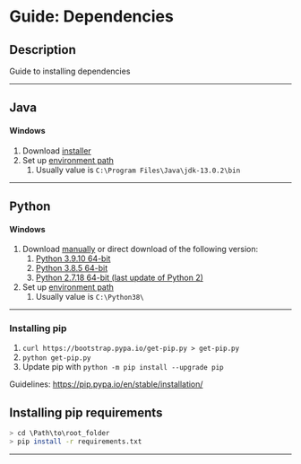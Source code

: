 # Guide: Dependencies

## Description
Guide to installing dependencies



-----
## Java
#### Windows
1. Download [installer](https://www.oracle.com/java/technologies/downloads)
2. Set up [environment path](https://github.com/xfortisfye/303-see-other/blob/main/env-path.md)
    1. Usually value is `C:\Program Files\Java\jdk-13.0.2\bin`

-----
## Python

#### Windows
1. Download [manually](https://www.python.org/downloads/) or direct download of the following version:
    1. [Python 3.9.10 64-bit](https://www.python.org/ftp/python/3.9.10/python-3.9.10-amd64.exe)
    2. [Python 3.8.5 64-bit](https://www.python.org/ftp/python/3.8.5/python-3.8.5-amd64.exe)
    3. [Python 2.7.18 64-bit (last update of Python 2)](https://www.python.org/ftp/python/2.7.18/python-2.7.18.amd64.msi)
2. Set up [environment path](https://github.com/xfortisfye/303-see-other/blob/main/env-path.md)
    1. Usually value is `C:\Python38\`

-----
### Installing pip
1. `curl https://bootstrap.pypa.io/get-pip.py > get-pip.py`
2. `python get-pip.py`
3. Update pip with `python -m pip install --upgrade pip`

Guidelines: https://pip.pypa.io/en/stable/installation/

## Installing pip requirements
```bash
> cd \Path\to\root_folder
> pip install -r requirements.txt
```
-----



